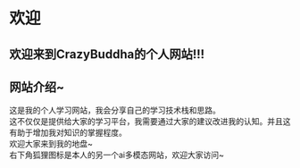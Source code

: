 # 欢迎
## 欢迎来到CrazyBuddha的个人网站!!!
## 网站介绍~
这是我的个人学习网站，我会分享自己的学习技术栈和思路。<br>
这不仅仅是提供给大家的学习平台，我需要通过大家的建议改进我的认知。并且这有助于增加我对知识的掌握程度。<br>
欢迎大家来到我的地盘~<br>
右下角狐狸图标是本人的另一个ai多模态网站，欢迎大家访问~<br>